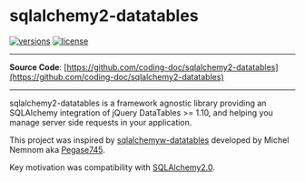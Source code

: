 # sqlalchemy2-datatables

[![versions](https://img.shields.io/pypi/pyversions/sqlalchemy2-datatables.svg)](https://github.com/hniedner/sqlalchemy2-datatables)
[![license](https://img.shields.io/github/license/pydantic/pydantic.svg)](https://github.com/pydantic/pydantic/blob/main/LICENSE)

---

**Source Code**: [https://github.com/coding-doc/sqlalchemy2-datatables](https://github.com/coding-doc/sqlalchemy2-datatables)

---
sqlalchemy2-datatables is a framework agnostic library providing an SQLAlchemy integration of
jQuery DataTables >= 1.10, and helping you manage server side requests in your application.

This project was inspired by [sqlalchemyw-datatables](https://github.com/Pegase745/sqlalchemy-datatables)
developed by Michel Nemnom aka [Pegase745](https://github.com/Pegase745).

Key motivation was compatibility with [SQLAlchemy2.0](https://docs.sqlalchemy.org/en/20/).
